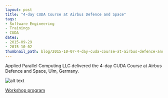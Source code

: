 ```yaml
---
layout: post
title: "4-day CUDA Course at Airbus Defence and Space"
tags:
- Software Engineering
- Trainings
- CUDA
dates:
- 2015-09-29
- 2015-10-02
thumbnail_path: blog/2015-10-07-4-day-cuda-course-at-airbus-defence-and-space/airbus.jpg
---
```


Applied Parallel Computing LLC delivered the 4-day CUDA Course at Airbus Defence and Space, Ulm, Germany.

![alt text](\assets\img\blog\2015-10-07-4-day-cuda-course-at-airbus-defence-and-space\airbus.jpg "Logo Title Text 1")

[Workshop program](\assets\img\blog\2015-10-07-4-day-cuda-course-at-airbus-defence-and-space\airbus_program.pdf)
